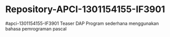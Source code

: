 # Repository-APCI-1301154155-IF3901
#apci-1301154155-IF3901
Teaser DAP
            Program sederhana menggunakan bahasa pemrograman pascal

